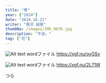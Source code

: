 ```yaml
---
title: "草"
year: ["2024"]
date: "3624.10.21"
writer: "黒沢 絵里"
thumbNa: /images/IMG_9676.jpg
description: "不足。"
tag: ["花"]
---
```




![Alt text](/images/履歴書0001.jpg)
wordファイル <https://xgf.nu/oyGSv>



![Alt text](/images/障害特性について20001.jpg)
wordファイル <https://xgf.nu/2L71W>



つら


